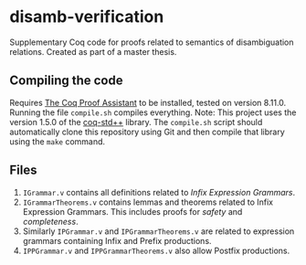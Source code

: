 # disamb-verification

Supplementary Coq code for proofs related to semantics of disambiguation relations. Created as part of a master thesis.

## Compiling the code

Requires [The Coq Proof Assistant](https://coq.inria.fr/) to be installed, tested on version 8.11.0.
Running the file `compile.sh` compiles everything. Note: This project uses the version 1.5.0 of the [coq-std++](https://gitlab.mpi-sws.org/iris/stdpp) library. The `compile.sh` script should automatically clone this repository using Git and then compile that library using the `make` command.

## Files

1. `IGrammar.v` contains all definitions related to *Infix Expression Grammars*.
2. `IGrammarTheorems.v` contains lemmas and theorems related to Infix Expression Grammars. This includes proofs for *safety* and *completeness*.
3. Similarly `IPGrammar.v` and `IPGrammarTheorems.v` are related to expression grammars containing Infix and Prefix productions.
4. `IPPGrammar.v` and `IPPGrammarTheorems.v` also allow Postfix productions.
